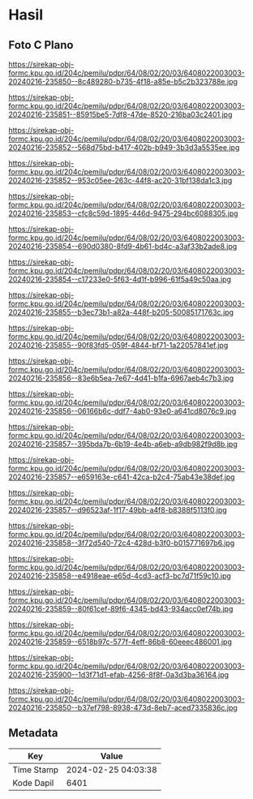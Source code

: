 # Hasil

## Foto C Plano

https://sirekap-obj-formc.kpu.go.id/204c/pemilu/pdpr/64/08/02/20/03/6408022003003-20240216-235850--8c489280-b735-4f18-a85e-b5c2b323788e.jpg

https://sirekap-obj-formc.kpu.go.id/204c/pemilu/pdpr/64/08/02/20/03/6408022003003-20240216-235851--85915be5-7df8-47de-8520-216ba03c2401.jpg

https://sirekap-obj-formc.kpu.go.id/204c/pemilu/pdpr/64/08/02/20/03/6408022003003-20240216-235852--568d75bd-b417-402b-b949-3b3d3a5535ee.jpg

https://sirekap-obj-formc.kpu.go.id/204c/pemilu/pdpr/64/08/02/20/03/6408022003003-20240216-235852--953c05ee-263c-44f8-ac20-31bf138da1c3.jpg

https://sirekap-obj-formc.kpu.go.id/204c/pemilu/pdpr/64/08/02/20/03/6408022003003-20240216-235853--cfc8c59d-1895-446d-9475-294bc6088305.jpg

https://sirekap-obj-formc.kpu.go.id/204c/pemilu/pdpr/64/08/02/20/03/6408022003003-20240216-235854--690d0380-8fd9-4b61-bd4c-a3af33b2ade8.jpg

https://sirekap-obj-formc.kpu.go.id/204c/pemilu/pdpr/64/08/02/20/03/6408022003003-20240216-235854--c17233e0-5f63-4d1f-b996-61f5a49c50aa.jpg

https://sirekap-obj-formc.kpu.go.id/204c/pemilu/pdpr/64/08/02/20/03/6408022003003-20240216-235855--b3ec73b1-a82a-448f-b205-50085171763c.jpg

https://sirekap-obj-formc.kpu.go.id/204c/pemilu/pdpr/64/08/02/20/03/6408022003003-20240216-235855--90f83fd5-059f-4844-bf71-1a22057841ef.jpg

https://sirekap-obj-formc.kpu.go.id/204c/pemilu/pdpr/64/08/02/20/03/6408022003003-20240216-235856--83e6b5ea-7e67-4d41-b1fa-6967aeb4c7b3.jpg

https://sirekap-obj-formc.kpu.go.id/204c/pemilu/pdpr/64/08/02/20/03/6408022003003-20240216-235856--06166b6c-ddf7-4ab0-93e0-a641cd8076c9.jpg

https://sirekap-obj-formc.kpu.go.id/204c/pemilu/pdpr/64/08/02/20/03/6408022003003-20240216-235857--395bda7b-6b19-4e4b-a6eb-a9db982f9d8b.jpg

https://sirekap-obj-formc.kpu.go.id/204c/pemilu/pdpr/64/08/02/20/03/6408022003003-20240216-235857--e659163e-c641-42ca-b2c4-75ab43e38def.jpg

https://sirekap-obj-formc.kpu.go.id/204c/pemilu/pdpr/64/08/02/20/03/6408022003003-20240216-235857--d96523af-1f17-49bb-a4f8-b8388f5113f0.jpg

https://sirekap-obj-formc.kpu.go.id/204c/pemilu/pdpr/64/08/02/20/03/6408022003003-20240216-235858--3f72d540-72c4-428d-b3f0-b015771697b6.jpg

https://sirekap-obj-formc.kpu.go.id/204c/pemilu/pdpr/64/08/02/20/03/6408022003003-20240216-235858--e4918eae-e65d-4cd3-acf3-bc7d71f59c10.jpg

https://sirekap-obj-formc.kpu.go.id/204c/pemilu/pdpr/64/08/02/20/03/6408022003003-20240216-235859--80f61cef-89f6-4345-bd43-934acc0ef74b.jpg

https://sirekap-obj-formc.kpu.go.id/204c/pemilu/pdpr/64/08/02/20/03/6408022003003-20240216-235859--6518b97c-577f-4eff-86b8-60eeec486001.jpg

https://sirekap-obj-formc.kpu.go.id/204c/pemilu/pdpr/64/08/02/20/03/6408022003003-20240216-235900--1d3f71d1-efab-4256-8f8f-0a3d3ba36164.jpg

https://sirekap-obj-formc.kpu.go.id/204c/pemilu/pdpr/64/08/02/20/03/6408022003003-20240216-235850--b37ef798-8938-473d-8eb7-aced7335836c.jpg


## Metadata

| Key        | Value               |
| ---------- | ------------------- |
| Time Stamp | 2024-02-25 04:03:38 |
| Kode Dapil | 6401                |



